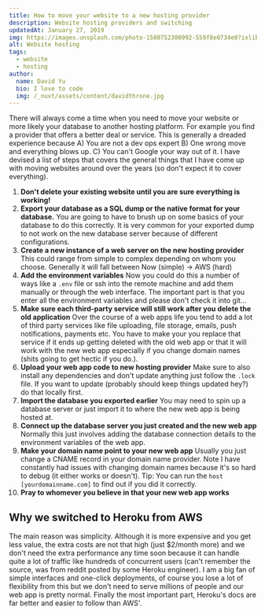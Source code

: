 ```yaml
---
title: How to move your website to a new hosting provider
description: Website hosting providers and switching
updatedAt: January 27, 2019
img: https://images.unsplash.com/photo-1580752300992-559f8e0734e0?ixlib=rb-1.2.1&ixid=eyJhcHBfaWQiOjEyMDd9&auto=format&fit=crop&w=634&q-60
alt: Website hosting
tags:
  - website
  - hosting
author:
  name: David Yu
  bio: I love to code
  img: /_nuxt/assets/content/davidthrone.jpg
---
```


There will always come a time when you need to move your website or more likely your database to another hosting platform. For example you find a provider that offers a better deal or service. This is generally a dreaded experience because A) You are not a dev ops expert B) One wrong move and everything blows up. C) You can't Google your way out of it. I have devised a list of steps that covers the general things that I have come up with moving websites around over the years (so don't expect it to cover everything).

1. **Don't delete your existing website until you are sure everything is working!**
2. **Export your database as a SQL dump or the native format for your database.** You are going to have to brush up on some basics of your database to do this correctly. It is very common for your exported dump to not work on the new database server because of different configurations.
3. **Create a new instance of a web server on the new hosting provider** This could range from simple to complex depending on whom you choose. Generally it will fall between Now (simple) -> AWS (hard)
4. **Add the environment variables** Now you could do this a number of ways like a `.env` file or ssh into the remote machine and add them manually or through the web interface. The important part is that you enter all the environment variables and please don't check it into git...
5. **Make sure each third-party service will still work after you delete the old application** Over the course of a web apps life you tend to add a lot of third party services like file uploading, file storage, emails, push notifications, payments etc. You have to make your you replace that service if it ends up getting deleted with the old web app or that it will work with the new web app especially if you change domain names (shits going to get hectic if you do.).
6. **Upload your web app code to new hosting provider** Make sure to also install any dependencies and don't update anything just follow the `.lock` file. If you want to update (probably should keep things updated hey?) do that locally first.
7. **Import the database you exported earlier** You may need to spin up a database server or just import it to where the new web app is being hosted at.
8. **Connect up the database server you just created and the new web app** Normally this just involves adding the database connection details to the environment variables of the web app.
9. **Make your domain name point to your new web app** Usually you just change a CNAME record in your domain name provider. Note I have constantly had issues with changing domain names because it's so hard to debug (it either works or doesn't). Tip: You can run the `host [yourdomainname.com]` to find out if you did it correctly.
10. **Pray to whomever you believe in that your new web app works**

## Why we switched to Heroku from AWS

The main reason was simplicity. Although it is more expensive and you get less value, the extra costs are not that high (just \$2/month more) and we don't need the extra performance any time soon because it can handle quite a lot of traffic like hundreds of concurrent users (can't remember the source, was from reddit posted by some Heroku engineer). I am a big fan of simple interfaces and one-click deployments, of course you lose a lot of flexibility from this but we don't need to serve millions of people and our web app is pretty normal. Finally the most important part, Heroku's docs are far better and easier to follow than AWS'.
